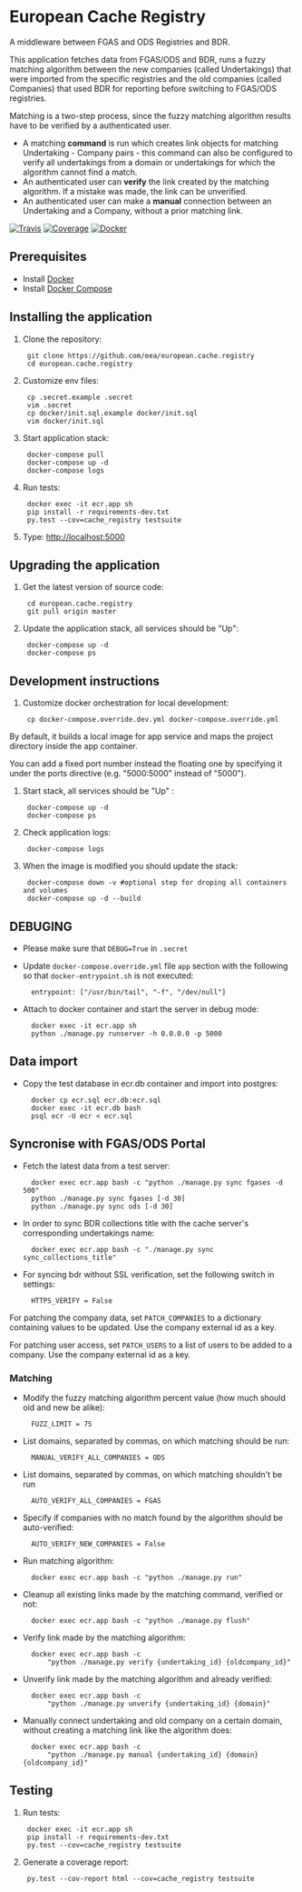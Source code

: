 # European Cache Registry

A middleware between FGAS and ODS Registries and BDR.

This application fetches data from FGAS/ODS and BDR, runs a fuzzy matching algorithm
between the new companies (called Undertakings) that were imported from the
specific registries and the old companies (called Companies) that used BDR for reporting
before switching to FGAS/ODS registries.

Matching is a two-step process, since the fuzzy matching algorithm results have to be
verified by a authenticated user.

* A matching **command** is run which creates link objects for matching Undertaking - Company pairs - this command can also be configured to verify all undertakings from a domain or undertakings for which the algorithm cannot find a match.
* An authenticated user can **verify** the link created by the matching algorithm. If a mistake was made, the link can be unverified.
* An authenticated user can make a **manual** connection between an Undertaking and a Company, without a prior matching link.

[![Travis](https://travis-ci.org/eea/european.cache.registry.svg?branch=master)](
https://travis-ci.org/eea/european.cache.registry)
[![Coverage](https://coveralls.io/repos/github/eea/european.cache.registry/badge.svg?branch=master)](
https://coveralls.io/github/eea/european.cache.registry)
[![Docker]( https://dockerbuildbadges.quelltext.eu/status.svg?organization=eeacms&repository=european.cache.registry)](https://hub.docker.com/r/eeacms/european.cache.registry/builds)

## Prerequisites

* Install [Docker](https://docs.docker.com/engine/installation/)
* Install [Docker Compose](https://docs.docker.com/compose/install/)

## Installing the application

1. Clone the repository:

        git clone https://github.com/eea/european.cache.registry
        cd european.cache.registry

1. Customize env files:

        cp .secret.example .secret
        vim .secret
        cp docker/init.sql.example docker/init.sql
        vim docker/init.sql

1. Start application stack:

        docker-compose pull
        docker-compose up -d
        docker-compose logs

1. Run tests:

        docker exec -it ecr.app sh
        pip install -r requirements-dev.txt
        py.test --cov=cache_registry testsuite

1. Type: <http://localhost:5000>

## Upgrading the application

1. Get the latest version of source code:

        cd european.cache.registry
        git pull origin master

1. Update the application stack, all services should be "Up":

        docker-compose up -d
        docker-compose ps

## Development instructions

1. Customize docker orchestration for local development:

        cp docker-compose.override.dev.yml docker-compose.override.yml

By default, it builds a local image for app service and maps the project directory
inside the app container.

You can add a fixed port number instead the floating one by specifying it under
the ports directive (e.g. "5000:5000" instead of "5000").

1. Start stack, all services should be "Up" :

        docker-compose up -d
        docker-compose ps

1. Check application logs:

        docker-compose logs

1. When the image is modified you should update the stack:

        docker-compose down -v #optional step for droping all containers and volumes
        docker-compose up -d --build

## DEBUGING

* Please make sure that `DEBUG=True` in `.secret`
* Update `docker-compose.override.yml` file `app` section with the following so that `docker-entrypoint.sh` is not executed:

        entrypoint: ["/usr/bin/tail", "-f", "/dev/null"]

* Attach to docker container and start the server in debug mode:

        docker exec -it ecr.app sh
        python ./manage.py runserver -h 0.0.0.0 -p 5000

## Data import

* Copy the test database in ecr.db container and import into postgres:

        docker cp ecr.sql ecr.db:ecr.sql
        docker exec -it ecr.db bash
        psql ecr -U ecr < ecr.sql

## Syncronise with FGAS/ODS Portal

* Fetch the latest data from a test server:

        docker exec ecr.app bash -c "python ./manage.py sync fgases -d 500"
        python ./manage.py sync fgases [-d 30]
        python ./manage.py sync ods [-d 30]

* In order to sync BDR collections title with the cache server's corresponding undertakings name:

        docker exec ecr.app bash -c "./manage.py sync sync_collections_title"

* For syncing bdr without SSL verification, set the following switch in settings:

        HTTPS_VERIFY = False

For patching the company data, set `PATCH_COMPANIES` to a dictionary
containing values to be updated. Use the company external id as a key.

For patching user access, set `PATCH_USERS` to a list of users to be added to
a company. Use the company external id as a key.

### Matching

* Modify the fuzzy matching algorithm percent value (how much should old and new be alike):

        FUZZ_LIMIT = 75

* List domains, separated by commas, on which matching should be run:

        MANUAL_VERIFY_ALL_COMPANIES = ODS

* List domains, separated by commas, on which matching shouldn't be run

        AUTO_VERIFY_ALL_COMPANIES = FGAS

* Specify if companies with no match found by the algorithm should be auto-verified:

        AUTO_VERIFY_NEW_COMPANIES = False

* Run matching algorithm:

        docker exec ecr.app bash -c "python ./manage.py run"

* Cleanup all existing links made by the matching command, verified or not:

        docker exec ecr.app bash -c "python ./manage.py flush"

* Verify link made by the matching algorithm:

        docker exec ecr.app bash -c
            "python ./manage.py verify {undertaking_id} {oldcompany_id}"

* Unverify link made by the matching algorithm and already verified:

        docker exec ecr.app bash -c
            "python ./manage.py unverify {undertaking_id} {domain}"

* Manually connect undertaking and old company on a certain domain, without creating a matching link like the algorithm does:

        docker exec ecr.app bash -c
            "python ./manage.py manual {undertaking_id} {domain} {oldcompany_id}"

## Testing

1. Run tests:

        docker exec -it ecr.app sh
        pip install -r requirements-dev.txt
        py.test --cov=cache_registry testsuite

1. Generate a coverage report:

        py.test --cov-report html --cov=cache_registry testsuite

